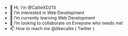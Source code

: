 - 👋 Hi, I’m @CallieXD213
- 👀 I’m interested in Web Development
- 🌱 I’m currently learning Web Development
- 💞️ I’m looking to collaborate on Evreyone who needs me!
- 📫 How to reach me @ilikecallie ( Twitter )

<!---
CallieXD213/CallieXD213 is a ✨ special ✨ repository because its `README.md` (this file) appears on your GitHub profile.
You can click the Preview link to take a look at your changes.
--->
